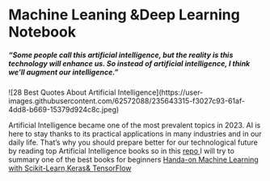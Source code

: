 # Machine Leaning &Deep Learning Notebook<br> 
<h5>“Some people call this artificial intelligence, but the reality is this technology will enhance us. So instead of artificial intelligence, I think we’ll augment our intelligence.”</h5>
![28 Best Quotes About Artificial Intelligence](https://user-images.githubusercontent.com/62572088/235643315-f3027c93-61af-4dd8-b669-15379d924c8c.jpeg)


Artificial Intelligence became one of the most prevalent topics in 2023. AI is here to stay thanks to its practical applications in many industries and in our daily life. That’s why you should prepare better for our technological future by reading top Artificial Intelligence books so in this <u>repo </u>I will try to summary one of the best books for  beginners <a href="https://www.oreilly.com/library/view/hands-on-machine-learning/9781492032632/">Handa-on Machine Learning with Scikit-Learn,Keras& TensorFlow</a>   
